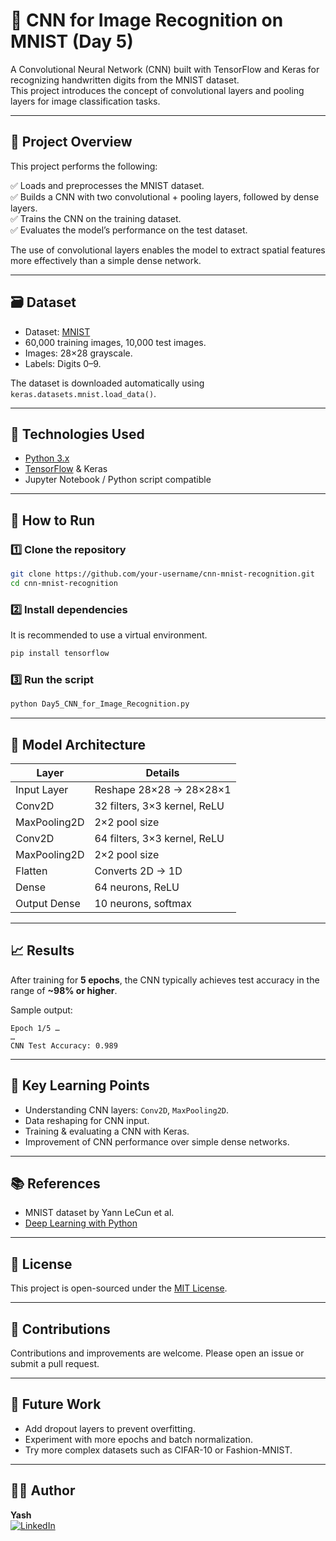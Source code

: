 
# 🧠 CNN for Image Recognition on MNIST (Day 5)

A Convolutional Neural Network (CNN) built with TensorFlow and Keras for recognizing handwritten digits from the MNIST dataset.  
This project introduces the concept of convolutional layers and pooling layers for image classification tasks.

---

## 📄 Project Overview

This project performs the following:

✅ Loads and preprocesses the MNIST dataset.  
✅ Builds a CNN with two convolutional + pooling layers, followed by dense layers.  
✅ Trains the CNN on the training dataset.  
✅ Evaluates the model’s performance on the test dataset.

The use of convolutional layers enables the model to extract spatial features more effectively than a simple dense network.

---

## 🗃️ Dataset

- Dataset: [MNIST](http://yann.lecun.com/exdb/mnist/)
- 60,000 training images, 10,000 test images.
- Images: 28×28 grayscale.
- Labels: Digits 0–9.

The dataset is downloaded automatically using `keras.datasets.mnist.load_data()`.

---

## 🔧 Technologies Used

- [Python 3.x](https://www.python.org/)
- [TensorFlow](https://www.tensorflow.org/) & Keras
- Jupyter Notebook / Python script compatible

---

## 🚀 How to Run

### 1️⃣ Clone the repository
```bash
git clone https://github.com/your-username/cnn-mnist-recognition.git
cd cnn-mnist-recognition
```

### 2️⃣ Install dependencies
It is recommended to use a virtual environment.
```bash
pip install tensorflow
```

### 3️⃣ Run the script
```bash
python Day5_CNN_for_Image_Recognition.py
```

---

## 🧪 Model Architecture

| Layer                 | Details                              |
|-----------------------|--------------------------------------|
| Input Layer           | Reshape 28×28 → 28×28×1             |
| Conv2D                | 32 filters, 3×3 kernel, ReLU        |
| MaxPooling2D          | 2×2 pool size                       |
| Conv2D                | 64 filters, 3×3 kernel, ReLU        |
| MaxPooling2D          | 2×2 pool size                       |
| Flatten               | Converts 2D → 1D                   |
| Dense                 | 64 neurons, ReLU                   |
| Output Dense          | 10 neurons, softmax                |

---

## 📈 Results

After training for **5 epochs**, the CNN typically achieves test accuracy in the range of **~98% or higher**.

Sample output:
```
Epoch 1/5 …
…
CNN Test Accuracy: 0.989
```

---

## 🌟 Key Learning Points

- Understanding CNN layers: `Conv2D`, `MaxPooling2D`.
- Data reshaping for CNN input.
- Training & evaluating a CNN with Keras.
- Improvement of CNN performance over simple dense networks.

---

## 📚 References

- MNIST dataset by Yann LeCun et al.
- [Deep Learning with Python](https://www.manning.com/books/deep-learning-with-python)

---

## 📜 License

This project is open-sourced under the [MIT License](LICENSE).

---

## 🤝 Contributions

Contributions and improvements are welcome. Please open an issue or submit a pull request.

---

## 🌱 Future Work

- Add dropout layers to prevent overfitting.
- Experiment with more epochs and batch normalization.
- Try more complex datasets such as CIFAR-10 or Fashion-MNIST.

---

## 👨‍💻 Author

**Yash**  
[![LinkedIn](https://img.shields.io/badge/LinkedIn-Connect-blue?logo=linkedin)](https://www.linkedin.com/in/yash-pal-since2004)
